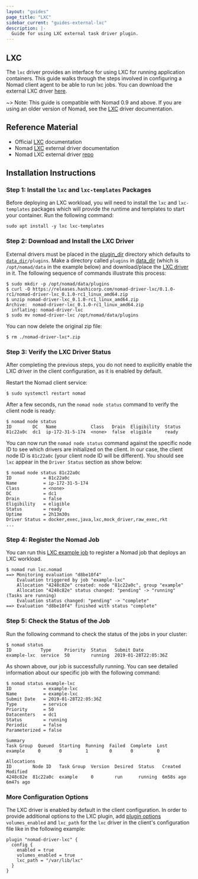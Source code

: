 ```yaml
---
layout: "guides"
page_title: "LXC"
sidebar_current: "guides-external-lxc"
description: |-
  Guide for using LXC external task driver plugin.
---
```


## LXC

The `lxc` driver provides an interface for using LXC for running application
containers. This guide walks through the steps involved in configuring a Nomad client agent to be able to run lxc jobs. You can download the external LXC driver [here][lxc_driver_download].

~> Note: This guide is compatible with Nomad 0.9 and above. If you are using an older version of Nomad, see the [LXC][lxc-docs] driver documentation.

## Reference Material

- Official [LXC][linux-containers] documentation
- Nomad [LXC][lxc-docs] external driver documentation
- Nomad LXC external driver [repo][lxc-driver-repo]

## Installation Instructions 

### Step 1: Install the `lxc` and `lxc-templates` Packages

Before deploying an LXC workload, you will need to install the `lxc` and `lxc-templates` packages which will provide the runtime and templates to start your container. Run the following command:

```shell
sudo apt install -y lxc lxc-templates
```

### Step 2: Download and Install the LXC Driver 

External drivers must be placed in the [plugin_dir][plugin_dir] directory which
defaults to [`data_dir`][data_dir]`/plugins`. Make a directory called `plugins` in [data_dir][data_dir] (which is `/opt/nomad/data` in the example below) and download/place the [LXC driver][lxc_driver_download] in it. The following sequence of commands illustrate this process:

```shell
$ sudo mkdir -p /opt/nomad/data/plugins
$ curl -O https://releases.hashicorp.com/nomad-driver-lxc/0.1.0-rc1/nomad-driver-lxc_0.1.0-rc1_linux_amd64.zip
$ unzip nomad-driver-lxc_0.1.0-rc1_linux_amd64.zip 
Archive:  nomad-driver-lxc_0.1.0-rc1_linux_amd64.zip
  inflating: nomad-driver-lxc
$ sudo mv nomad-driver-lxc /opt/nomad/data/plugins
```
You can now delete the original zip file:

```shell
$ rm ./nomad-driver-lxc*.zip
```

### Step 3: Verify the LXC Driver Status

After completing the previous steps, you do not need to explicitly enable the
LXC driver in the client configuration, as it is enabled by default.

Restart the Nomad client service:

```shell
$ sudo systemctl restart nomad
```

After a few seconds, run the `nomad node status` command to verify the client
node is ready:

```shell
$ nomad node status
ID        DC   Name             Class   Drain  Eligibility  Status
81c22a0c  dc1  ip-172-31-5-174  <none>  false  eligible     ready
```

You can now run the `nomad node status` command against the specific node ID to
see which drivers are initialized on the client. In our case, the client node ID
is `81c22a0c` (your client node ID will be different). You should see `lxc`
appear in the `Driver Status` section as show below:

```shell
$ nomad node status 81c22a0c
ID            = 81c22a0c
Name          = ip-172-31-5-174
Class         = <none>
DC            = dc1
Drain         = false
Eligibility   = eligible
Status        = ready
Uptime        = 2h13m30s
Driver Status = docker,exec,java,lxc,mock_driver,raw_exec,rkt
...
```

### Step 4: Register the Nomad Job

You can run this [LXC example job][lxc-job] to register a Nomad job that deploys an LXC workload.

```shell
$ nomad run lxc.nomad
==> Monitoring evaluation "d8be10f4"
    Evaluation triggered by job "example-lxc"
    Allocation "4248c82e" created: node "81c22a0c", group "example"
    Allocation "4248c82e" status changed: "pending" -> "running" (Tasks are running)
    Evaluation status changed: "pending" -> "complete"
==> Evaluation "d8be10f4" finished with status "complete"
```

### Step 5: Check the Status of the Job

Run the following command to check the status of the jobs in your
cluster:

```shell
$ nomad status
ID           Type     Priority  Status   Submit Date
example-lxc  service  50        running  2019-01-28T22:05:36Z
```
As shown above, our job is successfully running. You can see detailed
information about our specific job with the following command:

```shell
$ nomad status example-lxc
ID            = example-lxc
Name          = example-lxc
Submit Date   = 2019-01-28T22:05:36Z
Type          = service
Priority      = 50
Datacenters   = dc1
Status        = running
Periodic      = false
Parameterized = false

Summary
Task Group  Queued  Starting  Running  Failed  Complete  Lost
example     0       0         1        0       0         0

Allocations
ID        Node ID   Task Group  Version  Desired  Status   Created    Modified
4248c82e  81c22a0c  example     0        run      running  6m58s ago  6m47s ago
```

### More Configuration Options

The LXC driver is enabled by default in the client configuration. In order to
provide additional options to the LXC plugin, add [plugin
options][lxc_plugin_options] `volumes_enabled` and `lxc_path` for the `lxc`
driver in the client's configuration file like in the following example: 

```hcl
plugin "nomad-driver-lxc" {
  config {
    enabled = true
    volumes_enabled = true
    lxc_path = "/var/lib/lxc"
  }
}
```

[data_dir]: /docs/configuration/index.html#data_dir
[linux-containers]: https://linuxcontainers.org/lxc/introduction/
[linux-containers-home]: https://linuxcontainers.org
[lxc_driver_download]: https://releases.hashicorp.com/nomad-driver-lxc 
[lxc-driver-repo]: https://github.com/hashicorp/nomad-driver-lxc
[lxc-docs]: /docs/drivers/external/lxc.html
[lxc-job]: https://github.com/hashicorp/nomad-education-content/blob/master/lxc.nomad
[lxc_plugin_options]: /docs/drivers/external/lxc.html#plugin-options
[plugin_dir]: /docs/configuration/index.html#plugin_dir
[plugin_syntax]: /docs/configuration/plugin.html
